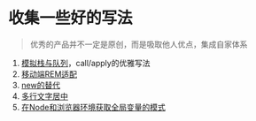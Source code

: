 # 收集一些好的写法

> 优秀的产品并不一定是原创，而是吸取他人优点，集成自家体系

1. [模拟栈与队列](/js/mnzd.js)，call/apply的优雅写法
2. [移动端REM适配](/js/fitMobile.js)
3. [new的替代](/js/newPrinciple.js)
4. [多行文字居中](/html/多行文字居中.html)
5. [在Node和浏览器环境获取全局变量的模式](/js/getGlobal.js)